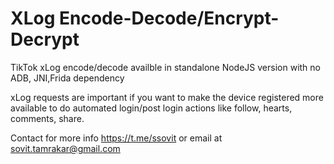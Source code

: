 # XLog Encode-Decode/Encrypt-Decrypt

TikTok xLog encode/decode availble in standalone NodeJS version with no ADB, JNI,Frida dependency

xLog requests are important if you want to make the device registered more available to do automated login/post login actions like follow, hearts, comments, share.

Contact for more info https://t.me/ssovit or email at sovit.tamrakar@gmail.com
